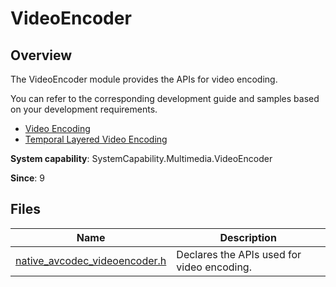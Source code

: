 # VideoEncoder
<!--Kit: AVCodec Kit-->
<!--Subsystem: Multimedia-->
<!--Owner: @zhanghongran-->
<!--Designer: @dpy2650--->
<!--Tester: @cyakee-->
<!--Adviser: @zengyawen-->

## Overview

The VideoEncoder module provides the APIs for video encoding.

You can refer to the corresponding development guide and samples based on your development requirements.

- [Video Encoding](../../media/avcodec/video-encoding.md)
- [Temporal Layered Video Encoding](../../media/avcodec/video-encoding-temporal-scalability.md)

**System capability**: SystemCapability.Multimedia.VideoEncoder

**Since**: 9

## Files

| Name| Description|
| -- | -- |
| [native_avcodec_videoencoder.h](capi-native-avcodec-videoencoder-h.md) | Declares the APIs used for video encoding.|
